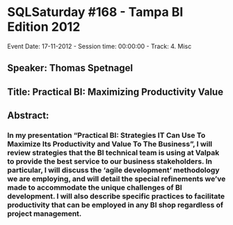 # SQLSaturday #168 - Tampa BI Edition 2012
Event Date: 17-11-2012 - Session time: 00:00:00 - Track: 4. Misc
## Speaker: Thomas Spetnagel
## Title: Practical BI: Maximizing Productivity  Value
## Abstract:
### In my presentation “Practical BI: Strategies IT Can Use To Maximize Its Productivity and Value To The Business”, I will review strategies that the BI technical team is using at Valpak to provide the best service to our business stakeholders. In particular, I will discuss the ‘agile development’ methodology we are employing, and will detail the special refinements we’ve made to accommodate the unique challenges of BI development. I will also describe specific practices to facilitate productivity that can be employed in any BI shop regardless of project management.
